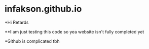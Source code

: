 # infakson.github.io
*Hi Retards

**I am just testing this code so yea website isn't fully completed yet

*Github is complicated tbh
